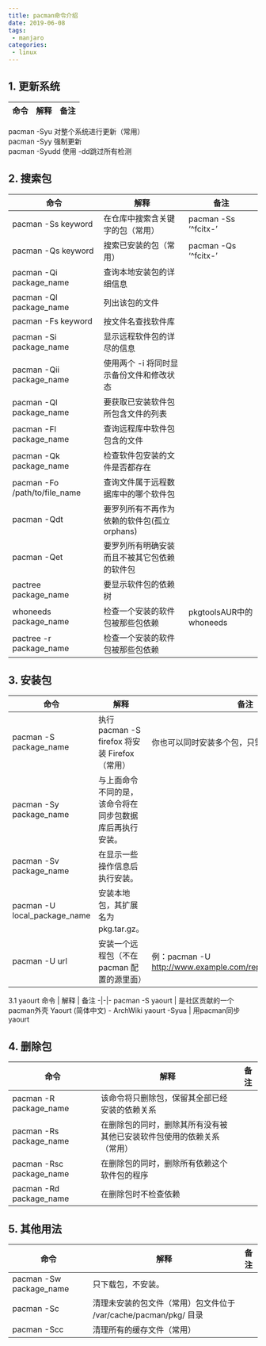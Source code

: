 ```yaml
---
title: pacman命令介绍
date: 2019-06-08
tags:
 - manjaro
categories: 
 - linux
---
```


## 1. 更新系统
命令 |	解释 |	备注
-|-|-
pacman -Syu	对整个系统进行更新（常用）	
pacman -Syy	强制更新	
pacman -Syudd	使用 -dd跳过所有检测	
## 2. 搜索包
命令 |	解释 |	备注
-|-|-|
pacman -Ss keyword | 在仓库中搜索含关键字的包（常用） | pacman -Ss ‘^fcitx-’
pacman -Qs keyword	| 搜索已安装的包（常用） |	pacman -Qs ‘^fcitx-’
pacman -Qi package_name	| 查询本地安装包的详细信息	
pacman -Ql package_name	| 列出该包的文件	
pacman -Fs keyword	| 按文件名查找软件库	
pacman -Si package_name	| 显示远程软件包的详尽的信息	
pacman -Qii package_name	| 使用两个 -i 将同时显示备份文件和修改状态	
pacman -Ql package_name	| 要获取已安装软件包所包含文件的列表	
pacman -Fl package_name	| 查询远程库中软件包包含的文件	
pacman -Qk package_name	| 检查软件包安装的文件是否都存在	
pacman -Fo /path/to/file_name	| 查询文件属于远程数据库中的哪个软件包	
pacman -Qdt	| 要罗列所有不再作为依赖的软件包(孤立orphans)	
pacman -Qet	| 要罗列所有明确安装而且不被其它包依赖的软件包	
pactree package_name	| 要显示软件包的依赖树	
whoneeds package_name	| 检查一个安装的软件包被那些包依赖 |	pkgtoolsAUR中的whoneeds
pactree -r package_name	| 检查一个安装的软件包被那些包依赖	
## 3. 安装包
命令 | 解释	| 备注
-|-|-
pacman -S package_name |	执行 pacman -S firefox 将安装 Firefox（常用）	| 你也可以同时安装多个包，只需以空格分隔包名即
pacman -Sy package_name	| 与上面命令不同的是，该命令将在同步包数据库后再执行安装。	
pacman -Sv package_name |	在显示一些操作信息后执行安装。	
pacman -U local_package_name	| 安装本地包，其扩展名为 pkg.tar.gz。	
pacman -U url |	安装一个远程包（不在 pacman 配置的源里面） |	例：pacman -U http://www.example.com/repo/example.pkg.tar.xz
3.1 yaourt
命令	| 解释	| 备注
-|-|-
pacman -S yaourt |	是社区贡献的一个pacman外壳	Yaourt (简体中文) - ArchWiki
yaourt -Syua |	用pacman同步yaourt	
## 4. 删除包
命令	| 解释	| 备注
-|-|-
pacman -R package_name |	该命令将只删除包，保留其全部已经安装的依赖关系	
pacman -Rs package_name	 | 在删除包的同时，删除其所有没有被其他已安装软件包使用的依赖关系（常用）	
pacman -Rsc package_name	| 在删除包的同时，删除所有依赖这个软件包的程序	
pacman -Rd package_name	 | 在删除包时不检查依赖	
## 5. 其他用法
命令 |	解释	| 备注
-|-|-
pacman -Sw package_name	| 只下载包，不安装。	
pacman -Sc	| 清理未安装的包文件（常用）包文件位于 /var/cache/pacman/pkg/ 目录	
pacman -Scc	| 清理所有的缓存文件（常用）	
